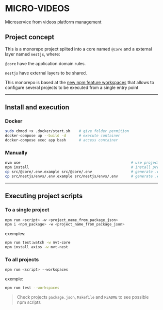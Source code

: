 # MICRO-VIDEOS

Microservice from videos platform management

## Project concept

This is a monorepo project splited into a core named `@core` and a external layer named `nestjs`, where:

`@core` have the application domain rules.

`nestjs` have external layers to be shared.

This monorepo is based at the [new npm feature workspaces](https://docs.npmjs.com/cli/v7/using-npm/workspaces) that allows to configure several projects to be executed from a single entry point

---

## Install and execution

### Docker

```bash
sudo chmod +x .docker/start.sh    # give folder permition
docker-compose up --build -d      # execute container
docker-compose exec app bash      # access container
```

### Manually

```bash
nvm use                                                   # use project node version
npm install                                               # install projects
cp src/@core/.env.example src/@core/.env                  # generate .env file
cp src/nestjs/envs/.env.example src/nestjs/envs/.env      # generate .env file
```

---

## Executing project scripts

### To a single project

```bash
npm run <script> -w <project_name_from_package_json>    
npm i <npm_package> -w <project_name_from_package_json>
```

exemples:

```bash
npm run test:watch -w mvt-core
npm install axios -w mvt-nest
```

### To all projects

```bash
npm run <script> --workspaces
```

exemple:

```bash
npm run test --workspaces
```

> Check projects `package.json`, `Makefile` and `README` to see possible npm scripts
